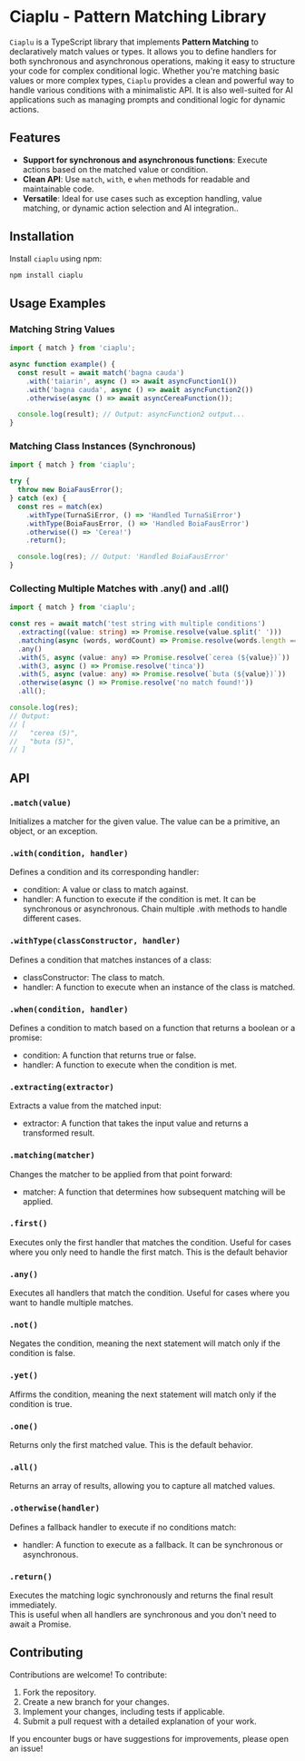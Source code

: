 # Ciaplu - Pattern Matching Library
`Ciaplu` is a TypeScript library that implements **Pattern Matching** to declaratively match values or types. It allows you to define handlers for both synchronous and asynchronous operations, making it easy to structure your code for complex conditional logic. Whether you're matching basic values or more complex types, `Ciaplu` provides a clean and powerful way to handle various conditions with a minimalistic API. It is also well-suited for AI applications such as managing prompts and conditional logic for dynamic actions.
## Features
- **Support for synchronous and asynchronous functions**: Execute actions based on the matched value or condition.
- **Clean API**: Use `match`, `with`, e `when` methods for readable and maintainable code.
- **Versatile**: Ideal for use cases such as exception handling, value matching, or dynamic action selection and AI integration..
## Installation
Install `ciaplu` using npm:

```bash
npm install ciaplu
```
## Usage Examples
### Matching String Values
```Typescript
import { match } from 'ciaplu';

async function example() {
  const result = await match('bagna cauda')
    .with('taiarin', async () => await asyncFunction1())
    .with('bagna cauda', async () => await asyncFunction2())
    .otherwise(async () => await asyncCereaFunction());

  console.log(result); // Output: asyncFunction2 output...
}
```
### Matching Class Instances (Synchronous)
```Typescript
import { match } from 'ciaplu';

try {
  throw new BoiaFausError();
} catch (ex) {
  const res = match(ex)
    .withType(TurnaSiError, () => 'Handled TurnaSiError')
    .withType(BoiaFausError, () => 'Handled BoiaFausError')
    .otherwise(() => 'Cerea!')
    .return();

  console.log(res); // Output: 'Handled BoiaFausError'
}
```
### Collecting Multiple Matches with .any() and .all()
```Typescript
import { match } from 'ciaplu';

const res = await match('test string with multiple conditions')
  .extracting((value: string) => Promise.resolve(value.split(' ')))
  .matching(async (words, wordCount) => Promise.resolve(words.length === wordCount))
  .any()
  .with(5, async (value: any) => Promise.resolve(`cerea (${value})`))
  .with(3, async () => Promise.resolve('tinca'))
  .with(5, async (value: any) => Promise.resolve(`buta (${value})`))
  .otherwise(async () => Promise.resolve('no match found!'))
  .all();

console.log(res);
// Output:
// [
//   "cerea (5)",
//   "buta (5)",
// ]
```
## API
### `.match(value)`
Initializes a matcher for the given value. The value can be a primitive, an object, or an exception.
### `.with(condition, handler)`
Defines a condition and its corresponding handler:
- condition: A value or class to match against.
- handler: A function to execute if the condition is met. It can be synchronous or asynchronous.
Chain multiple .with methods to handle different cases.
### `.withType(classConstructor, handler)`
Defines a condition that matches instances of a class:
- classConstructor: The class to match.
- handler: A function to execute when an instance of the class is matched.
### `.when(condition, handler)`
Defines a condition to match based on a function that returns a boolean or a promise:
- condition: A function that returns true or false.
- handler: A function to execute when the condition is met.
### `.extracting(extractor)`
Extracts a value from the matched input:
- extractor: A function that takes the input value and returns a transformed result.
### `.matching(matcher)`
Changes the matcher to be applied from that point forward:
- matcher: A function that determines how subsequent matching will be applied.
### `.first()`
Executes only the first handler that matches the condition. Useful for cases where you only need to handle the first match. This is the default behavior
### `.any()`
Executes all handlers that match the condition. Useful for cases where you want to handle multiple matches.
### `.not()`
Negates the condition, meaning the next statement will match only if the condition is false.
### `.yet()`
Affirms the condition, meaning the next statement will match only if the condition is true.
### `.one()`
Returns only the first matched value. This is the default behavior.
### `.all()`
Returns an array of results, allowing you to capture all matched values.
### `.otherwise(handler)`
Defines a fallback handler to execute if no conditions match:
- handler: A function to execute as a fallback. It can be synchronous or asynchronous.
### `.return()`
Executes the matching logic synchronously and returns the final result immediately.  
This is useful when all handlers are synchronous and you don't need to await a Promise.
## Contributing
Contributions are welcome! To contribute:
1. Fork the repository.
1. Create a new branch for your changes.
1. Implement your changes, including tests if applicable.
1. Submit a pull request with a detailed explanation of your work.

If you encounter bugs or have suggestions for improvements, please open an issue!
